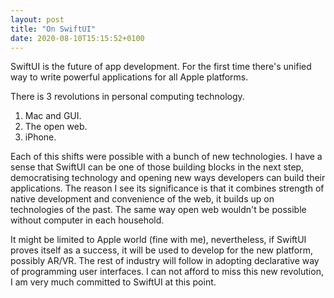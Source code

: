 ```yaml
---
layout: post
title: "On SwiftUI"
date: 2020-08-10T15:15:52+0100
---
```


SwiftUI is the future of app development. For the first time there's unified way to write powerful applications for all Apple platforms. 

There is 3 revolutions in personal computing technology.

1. Mac and GUI.
2. The open web.
3. iPhone.

Each of this shifts were possible with a bunch of new technologies. I have a sense that SwiftUI can be one of those building blocks in the next step, democratising technology and opening new ways developers can build their applications. The reason I see its significance is that it combines strength of native development and convenience of the web, it builds up on technologies of the past. The same way open web wouldn't be possible without computer in each household.

It might be limited to Apple world (fine with me), nevertheless, if SwiftUI proves itself as a success, it will be used to develop for the new platform, possibly AR/VR. The rest of industry will follow in adopting declarative way of programming user interfaces. I can not afford to miss this new revolution, I am very much committed to SwiftUI at this point.
